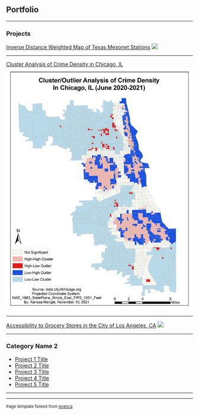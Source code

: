 ## Portfolio

---

### Projects 

[Inverse Distance Weighted Map of Texas Mesonet Stations](/sample_page)
<img src="images/idw_map_new.jpg?raw=true"/>

---
[Cluster Analysis of Crime Density in Chicago, IL](/pdf/sample_presentation.pdf)
<img src="images/moran_map.jpg?raw=true"/>

---
[Accessibility to Grocery Stores in the City of Los Angeles, CA](/pdf/mengle_term_project_report.pdf)
<img src="images/dummy_thumbnail.jpg?raw=true"/>

---

### Category Name 2

- [Project 1 Title](http://example.com/)
- [Project 2 Title](http://example.com/)
- [Project 3 Title](http://example.com/)
- [Project 4 Title](http://example.com/)
- [Project 5 Title](http://example.com/)

---




---
<p style="font-size:11px">Page template forked from <a href="https://github.com/evanca/quick-portfolio">evanca</a></p>
<!-- Remove above link if you don't want to attibute -->
